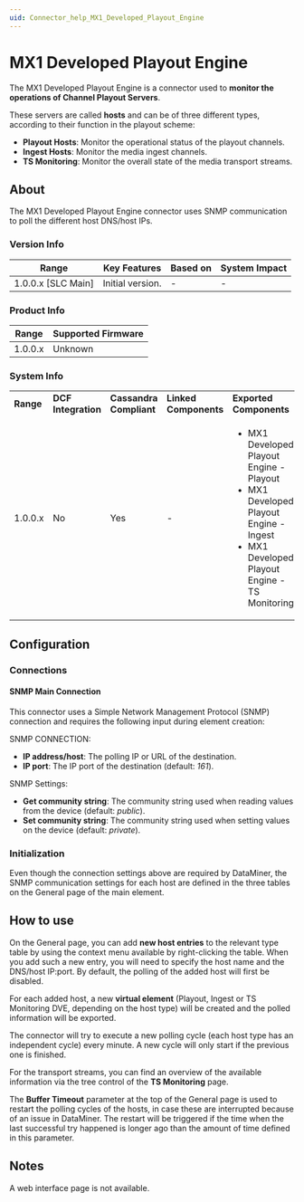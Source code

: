 ```yaml
---
uid: Connector_help_MX1_Developed_Playout_Engine
---
```


# MX1 Developed Playout Engine

The MX1 Developed Playout Engine is a connector used to **monitor the operations of Channel Playout Servers**.

These servers are called **hosts** and can be of three different types, according to their function in the playout scheme:

- **Playout Hosts**: Monitor the operational status of the playout channels.
- **Ingest Hosts**: Monitor the media ingest channels.
- **TS Monitoring**: Monitor the overall state of the media transport streams.

## About

The MX1 Developed Playout Engine connector uses SNMP communication to poll the different host DNS/host IPs.

### Version Info

| Range                | Key Features     | Based on     | System Impact     |
|----------------------|------------------|--------------|-------------------|
| 1.0.0.x \[SLC Main\] | Initial version. | \-           | \-                |

### Product Info

| Range     | Supported Firmware     |
|-----------|------------------------|
| 1.0.0.x   | Unknown                |

### System Info

<table>
<colgroup>
<col style="width: 20%" />
<col style="width: 20%" />
<col style="width: 20%" />
<col style="width: 20%" />
<col style="width: 20%" />
</colgroup>
<tbody>
<tr class="odd">
<td><strong>Range</strong></td>
<td><strong>DCF Integration</strong></td>
<td><strong>Cassandra Compliant</strong></td>
<td><strong>Linked Components</strong></td>
<td><strong>Exported Components</strong></td>
</tr>
<tr class="even">
<td>1.0.0.x</td>
<td>No</td>
<td>Yes</td>
<td>-</td>
<td><ul>
<li>MX1 Developed Playout Engine - Playout</li>
<li>MX1 Developed Playout Engine - Ingest</li>
<li>MX1 Developed Playout Engine - TS Monitoring</li>
</ul></td>
</tr>
</tbody>
</table>

## Configuration

### Connections

#### SNMP Main Connection

This connector uses a Simple Network Management Protocol (SNMP) connection and requires the following input during element creation:

SNMP CONNECTION:

- **IP address/host**: The polling IP or URL of the destination.
- **IP port**: The IP port of the destination (default: *161*).

SNMP Settings:

- **Get community string**: The community string used when reading values from the device (default: *public*).
- **Set community string**: The community string used when setting values on the device (default: *private*).

### Initialization

Even though the connection settings above are required by DataMiner, the SNMP communication settings for each host are defined in the three tables on the General page of the main element.

## How to use

On the General page, you can add **new host entries** to the relevant type table by using the context menu available by right-clicking the table.
When you add such a new entry, you will need to specify the host name and the DNS/host IP:port. By default, the polling of the added host will first be disabled.

For each added host, a new **virtual element** (Playout, Ingest or TS Monitoring DVE, depending on the host type) will be created and the polled information will be exported.

The connector will try to execute a new polling cycle (each host type has an independent cycle) every minute. A new cycle will only start if the previous one is finished.

For the transport streams, you can find an overview of the available information via the tree control of the **TS Monitoring** page.

The **Buffer Timeout** parameter at the top of the General page is used to restart the polling cycles of the hosts, in case these are interrupted because of an issue in DataMiner.
The restart will be triggered if the time when the last successful try happened is longer ago than the amount of time defined in this parameter.

## Notes

A web interface page is not available.
